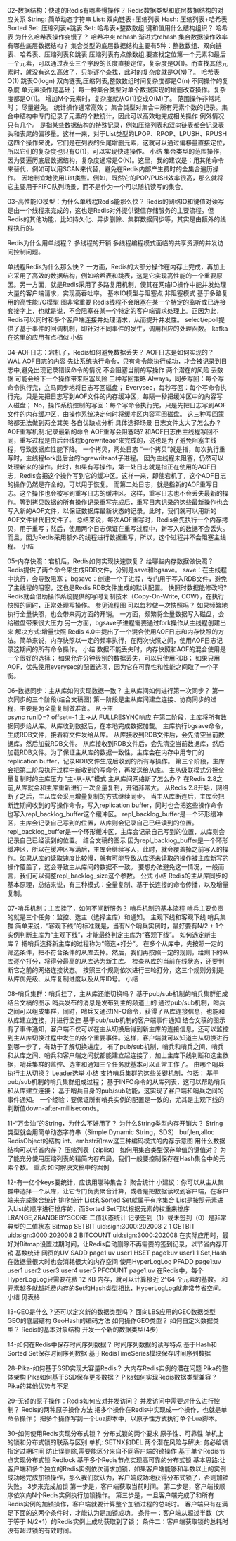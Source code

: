 02-数据结构：快速的Redis有哪些慢操作？
Redis数据类型和底层数据结构的对应关系
    String: 简单动态字符串
    List: 双向链表+压缩列表
    Hash: 压缩列表+哈希表
    Sorted Set: 压缩列表+跳表
    Set: 哈希表+整数数组
键和值用什么结构组织？
    哈希表
为什么哈希表操作变慢了？
    哈希冲突
    rehash
    渐进式rehash
集合数据操作效率
有哪些底层数据结构？
    集合类型的底层数据结构主要有5种：整数数组、双向链表、哈希表、压缩列表和跳表
    压缩列表有点像数组,要查找定位第一个元素和最后一个元素，可以通过表头三个字段的长度直接定位，复杂度是O(1)。而查找其他元素时，就没有这么高效了，只能逐个查找，此时的复杂度就是O(N)了。
    哈希表O(1)
    跳表O(logn)
    双向链表,压缩列表,整数数组时间复杂度都是O(n)
不同操作的复杂度
    单元素操作是基础；
        每一种集合类型对单个数据实现的增删改查操作。复杂度都是O(1)。
        增加M个元素时，复杂度就从O(1)变成O(M)了。
    范围操作非常耗时；
        尽量避免。
    统计操作通常高效；
        集合类型对集合中所有元素个数的记录。集合中结构中专门记录了元素的个数统计，因此可以高效地完成相关操作
    例外情况只有几个。
        是指某些数据结构的特殊记录，例如压缩列表和双向链表都会记录表头和表尾的偏移量。这样一来，对于List类型的LPOP、RPOP、LPUSH、RPUSH这四个操作来说，它们是在列表的头尾增删元素，这就可以通过偏移量直接定位，所以它们的复杂度也只有O(1)，可以实现快速操作。
小结
集合类型的范围操作，因为要遍历底层数据结构，复杂度通常是O(N)。这里，我的建议是：用其他命令来替代，例如可以用SCAN来代替，避免在Redis内部产生费时的全集合遍历操作。
因地制宜地使用List类型。例如，既然它的POP/PUSH效率很高，那么就将它主要用于FIFO队列场景，而不是作为一个可以随机读写的集合。

03-高性能IO模型：为什么单线程Redis能那么快？
Redis的网络IO和键值对读写是由一个线程来完成的，这也是Redis对外提供键值存储服务的主要流程。但Redis的其他功能，比如持久化、异步删除、集群数据同步等，其实是由额外的线程执行的。

Redis为什么用单线程？
多线程的开销
多线程编程模式面临的共享资源的并发访问控制问题。

单线程Redis为什么那么快？
    一方面，Redis的大部分操作在内存上完成，再加上它采用了高效的数据结构，例如哈希表和跳表，这是它实现高性能的一个重要原因。另一方面，就是Redis采用了多路复用机制，使其在网络IO操作中能并发处理大量的客户端请求，实现高吞吐率。
    基本IO模型与阻塞点
    非阻塞模式
    基于多路复用的高性能I/O模型
        图非常重要
        Redis线程不会阻塞在某一个特定的监听或已连接套接字上，也就是说，不会阻塞在某一个特定的客户端请求处理上。正因为此，Redis可以同时和多个客户端连接并处理请求，从而提升并发性。
        select/epoll提供了基于事件的回调机制，即针对不同事件的发生，调用相应的处理函数。
        kafka在这里的应用有点相似
小结

04-AOF日志：宕机了，Redis如何避免数据丢失？
AOF日志是如何实现的？
    WAL
    AOF日志的内容
    先让系统执行命令，只有命令能执行成功，才会被记录到日志中,避免出现记录错误命令的情况
    不会阻塞当前的写操作
两个潜在的风险
    丢数据
    可能会给下一个操作带来阻塞风险
三种写回策略
    Always，同步写回：每个写命令执行完，立马同步地将日志写回磁盘；
    Everysec，每秒写回：每个写命令执行完，只是先把日志写到AOF文件的内存缓冲区，每隔一秒把缓冲区中的内容写入磁盘；
    No，操作系统控制的写回：每个写命令执行完，只是先把日志写到AOF文件的内存缓冲区，由操作系统决定何时将缓冲区内容写回磁盘。
    这三种写回策略都无法做到两全其美
        各自优缺点分析
        具体选择场景
日志文件太大了怎么办？
    AOF重写机制:记录最新的命令
AOF重写会阻塞吗?
    和AOF日志由主线程写回不同，重写过程是由后台线程bgrewriteaof来完成的，这也是为了避免阻塞主线程，导致数据库性能下降。
    一个拷贝，两处日志
    “一个拷贝”就是指，每次执行重写时，主线程fork出后台的bgrewriteaof子进程。
    因为主线程未阻塞，仍然可以处理新来的操作。此时，如果有写操作，第一处日志就是指正在使用的AOF日志，Redis会把这个操作写到它的缓冲区。这样一来，即使宕机了，这个AOF日志的操作仍然是齐全的，可以用于恢复。
    而第二处日志，就是指新的AOF重写日志。这个操作也会被写到重写日志的缓冲区。这样，重写日志也不会丢失最新的操作。等到拷贝数据的所有操作记录重写完成后，重写日志记录的这些最新操作也会写入新的AOF文件，以保证数据库最新状态的记录。此时，我们就可以用新的AOF文件替代旧文件了。
    总结来说，每次AOF重写时，Redis会先执行一个内存拷贝，用于重写；然后，使用两个日志保证在重写过程中，新写入的数据不会丢失。而且，因为Redis采用额外的线程进行数据重写，所以，这个过程并不会阻塞主线程。
小结

05-内存快照：宕机后，Redis如何实现快速恢复？
给哪些内存数据做快照？
    Redis提供了两个命令来生成RDB文件，分别是save和bgsave。
    save：在主线程中执行，会导致阻塞；
    bgsave：创建一个子进程，专门用于写入RDB文件，避免了主线程的阻塞，这也是Redis RDB文件生成的默认配置。
快照时数据能修改吗?
    Redis就会借助操作系统提供的写时复制技术（Copy-On-Write, COW），在执行快照的同时，正常处理写操作。
    参见流程图
可以每秒做一次快照吗？
    如果频繁地执行全量快照，也会带来两方面的开销。
        一方面，频繁将全量数据写入磁盘，会给磁盘带来很大压力
        另一方面，bgsave子进程需要通过fork操作从主线程创建出来
    解决方式:增量快照
        Redis 4.0中提出了一个混合使用AOF日志和内存快照的方法。简单来说，内存快照以一定的频率执行，在两次快照之间，使用AOF日志记录这期间的所有命令操作。
小结
    数据不能丢失时，内存快照和AOF的混合使用是一个很好的选择；
    如果允许分钟级别的数据丢失，可以只使用RDB；
    如果只用AOF，优先使用everysec的配置选项，因为它在可靠性和性能之间取了一个平衡。

06-数据同步：主从库如何实现数据一致？
主从库间如何进行第一次同步？
    第一次同步的三个阶段(结合文稿图)
        第一阶段是主从库间建立连接、协商同步的过程，主要是为全量复制做准备。
            从->主    
                psync
                runID=?
                offset=-1
            主->从
                FULLRESYNC响应
        在第二阶段，主库将所有数据同步给从库。从库收到数据后，在本地完成数据加载。
            主库执行bgsave命令，生成RDB文件，接着将文件发给从库。
            从库接收到RDB文件后，会先清空当前数据库，然后加载RDB文件。
            从库接收到RDB文件后，会先清空当前数据库，然后加载RDB文件。为了保证主从库的数据一致性，主库会在内存中用专门的replication buffer，记录RDB文件生成后收到的所有写操作。
        第三个阶段，主库会把第二阶段执行过程中新收到的写命令，再发送给从库。
主从级联模式分担全量复制时的主库压力
    “主-从-从”模式
主从库间网络断了怎么办？
    在Redis 2.8之前,从库就会和主库重新进行一次全量复制，开销非常大。
    从Redis 2.8开始，网络断了之后，主从库会采用增量复制的方式继续同步。
        当主从库断连后，主库会把断连期间收到的写操作命令，写入replication buffer，同时也会把这些操作命令也写入repl_backlog_buffer这个缓冲区。
        repl_backlog_buffer是一个环形缓冲区，主库会记录自己写到的位置，从库则会记录自己已经读到的位置。
        repl_backlog_buffer是一个环形缓冲区，主库会记录自己写到的位置，从库则会记录自己已经读到的位置。
        结合文稿的图示
        因为repl_backlog_buffer是一个环形缓冲区，所以在缓冲区写满后，主库会继续写入，此时，就会覆盖掉之前写入的操作。如果从库的读取速度比较慢，就有可能导致从库还未读取的操作被主库新写的操作覆盖了，这会导致主从库间的数据不一致。
    要想办法避免这一情况，一般而言，我们可以调整repl_backlog_size这个参数。
    公式
小结
    Redis的主从库同步的基本原理，总结来说，有三种模式：全量复制、基于长连接的命令传播，以及增量复制。

07-哨兵机制：主库挂了，如何不间断服务？
哨兵机制的基本流程
    哨兵主要负责的就是三个任务：监控、选主（选择主库）和通知。
主观下线和客观下线
    哨兵集群
    简单来说，“客观下线”的标准就是，当有N个哨兵实例时，最好要有N/2 + 1个实例判断主库为“主观下线”，才能最终判定主库为“客观下线”。
如何选定新主库？
    把哨兵选择新主库的过程称为“筛选+打分”。
    在多个从库中，先按照一定的筛选条件，把不符合条件的从库去掉。然后，我们再按照一定的规则，给剩下的从库逐个打分，将得分最高的从库选为新主库。
        检查从库的当前在线状态，还要判断它之前的网络连接状态。
        按照三个规则依次进行三轮打分，这三个规则分别是从库优先级、从库复制进度以及从库ID号。
小结

08-哨兵集群：哨兵挂了，主从库还能切换吗？
基于pub/sub机制的哨兵集群组成
    结合文稿的图示  哨兵发布的消息是发布到主的频道上的
    通过pub/sub机制，哨兵之间可以组成集群，同时，哨兵又通过INFO命令，获得了从库连接信息，也能和从库建立连接，并进行监控
基于pub/sub机制的客户端事件通知
    结合文稿的图示
    有了事件通知，客户端不仅可以在主从切换后得到新主库的连接信息，还可以监控到主从库切换过程中发生的各个重要事件。这样，客户端就可以知道主从切换进行到哪一步了，有助于了解切换进度。
    有了pub/sub机制，哨兵和哨兵之间、哨兵和从库之间、哨兵和客户端之间就都能建立起连接了，加上主库下线判断和选主依据，哨兵集群的监控、选主和通知三个任务就基本可以正常工作了。
由哪个哨兵执行主从切换？
    Leader选举
小结
支持哨兵集群的这些关键机制，包括：
    基于pub/sub机制的哨兵集群组成过程；
    基于INFO命令的从库列表，这可以帮助哨兵和从库建立连接；
    基于哨兵自身的pub/sub功能，这实现了客户端和哨兵之间的事件通知。
一个经验：要保证所有哨兵实例的配置是一致的，尤其是主观下线的判断值down-after-milliseconds。

11-“万金油”的String，为什么不好用了？
为什么String类型内存开销大？
String类型就会用简单动态字符串（Simple Dynamic String，SDS）
    buf,len,alloc
    RedisObject的结构
    int、embstr和raw这三种编码模式的内存示意图
用什么数据结构可以节省内存？
    压缩列表（ziplist）
如何用集合类型保存单值的键值对？
    为了能充分使用压缩列表的精简内存布局，我们一般要控制保存在Hash集合中的元素个数。
重点:如何解决文稿中的案例

12-有一亿个keys要统计，应该用哪种集合？
聚合统计
    小建议：你可以从主从集群中选择一个从库，让它专门负责聚合计算，或者是把数据读取到客户端，在客户端来完成聚合统计
排序统计
    List和Sorted Set就属于有序集合
    List是按照元素进入List的顺序进行排序的，而Sorted Set可以根据元素的权重来排序
    LRANGE,ZRANGEBYSCORE
二值状态统计
    记录签到（1）或未签到（0）是非常典型的二值状态
    Bitmap
    SETBIT uid:sign:3000:202008 2 1
    GETBIT uid:sign:3000:202008 2
    BITCOUNT uid:sign:3000:202008
    在实际应用时，最好对Bitmap设置过期时间，让Redis自动删除不再需要的签到记录，以节省内存开销
基数统计
    网页的UV
    SADD page1:uv user1
    HSET page1:uv user1 1
    Set,Hash在数据量很大时也会消耗很大的内存空间
    使用HyperLogLog
    PFADD page1:uv user1 user2 user3 user4 user5
    PFCOUNT page1:uv
        在Redis中，每个 HyperLogLog只需要花费 12 KB 内存，就可以计算接近 2^64 个元素的基数。
        和元素越多就越耗费内存的Set和Hash类型相比，HyperLogLog就非常节省空间。
小结
    见表格

13-GEO是什么？还可以定义新的数据类型吗？
面向LBS应用的GEO数据类型
GEO的底层结构
GeoHash的编码方法
如何操作GEO类型？
如何自定义数据类型？
Redis的基本对象结构
开发一个新的数据类型(4步)

14-如何在Redis中保存时间序列数据？
时间序列数据的读写特点
基于Hash和Sorted Set保存时间序列数据
基于RedisTimeSeries模块保存时间序列数据







28-Pika-如何基于SSD实现大容量Redis？
大内存Redis实例的潜在问题
Pika的整体架构
Pika如何基于SSD保存更多数据？
Pika如何实现Redis数据类型兼容？
Pika的其他优势与不足



29-无锁的原子操作：Redis如何应对并发访问？
并发访问中需要对什么进行控制？
Redis的两种原子操作方法
    把多个操作在Redis中实现成一个操作，也就是单命令操作；
    把多个操作写到一个Lua脚本中，以原子性方式执行单个Lua脚本。


30-如何使用Redis实现分布式锁？
分布式锁的两个要求
    原子性、可靠性
单机上的锁和分布式锁的联系与区别
    单机: SETNX和DEL
    两个潜在风险与解决:
        务必给锁指定过期时间
        防止误删除,需要能区分来自不同客户端的锁操作
基于单个Redis节点实现分布式锁
    Redlock
基于多个Redis节点实现高可靠的分布式锁
    基本思路:让客户端和多个独立的Redis实例依次请求加锁，如果客户端能够和半数以上的实例成功地完成加锁操作，那么我们就认为，客户端成功地获得分布式锁了，否则加锁失败。
3步来完成加锁
    第一步是，客户端获取当前时间。
    第二步是，客户端按顺序依次向N个Redis实例执行加锁操作。
    第三步是，一旦客户端完成了和所有Redis实例的加锁操作，客户端就要计算整个加锁过程的总耗时。
        客户端只有在满足下面的这两个条件时，才能认为是加锁成功。
            条件一：客户端从超过半数（大于等于 N/2+1）的Redis实例上成功获取到了锁；
            条件二：客户端获取锁的总耗时没有超过锁的有效时间。





